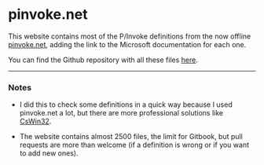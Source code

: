 # pinvoke.net

This website contains most of the P/Invoke definitions from the now offline [pinvoke.net](http://pinvoke.net/), adding the link to the Microsoft documentation for each one.

You can find the Github repository with all these files [here](https://github.com/ricardojoserf/pinvoke.net).

---------------

### Notes

- I did this to check some definitions in a quick way because I used pinvoke.net a lot, but there are more professional solutions like [CsWin32](https://github.com/microsoft/CsWin32).

- The website contains almost 2500 files, the limit for Gitbook, but pull requests are more than welcome (if a definition is wrong or if you want to add new ones).
